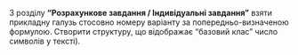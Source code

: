 З розділу **“Розрахункове завдання / Індивідуальні завдання”**
 взяти прикладну галузь стосовно номеру варіанту за попередньо-визначеною формулою. Створити структуру, що відображає “базовий клас” число символів у тексті).